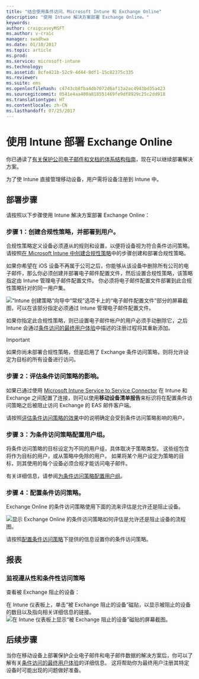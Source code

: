 ```yaml
---
title: "结合使用条件访问、Microsoft Intune 和 Exchange Online"
description: "使用 Intune 解决方案部署 Exchange Online。"
keywords: 
author: craigcaseyMSFT
ms.author: v-craic
manager: swadhwa
ms.date: 01/10/2017
ms.topic: article
ms.prod: 
ms.service: microsoft-intune
ms.technology: 
ms.assetid: 8cfe421b-52c9-4d44-8df1-15c82375c335
ms.reviewer: 
ms.suite: ems
ms.openlocfilehash: c4743cb8fba4db7072d6af13a2ac4943bd35a423
ms.sourcegitcommit: 0541e4aa400a818551469fe9df8929c25c2dd918
ms.translationtype: HT
ms.contentlocale: zh-CN
ms.lasthandoff: 07/25/2017
---
```

# <a name="deploy-exchange-online-with-intune"></a>使用 Intune 部署 Exchange Online

你已通读了[有关保护公司电子邮件和文档的体系结构指南](architecture-guidance-for-protecting-company-email-and-documents.md)，现在可以继续部署解决方案。

为了使 Intune 直接管理移动设备，用户需将设备注册到 Intune 中。

## <a name="deployment-steps"></a>部署步骤
请按照以下步骤使用 Intune 解决方案部署 Exchange Online：

### <a name="step-1-create-compliance-policies-and-deploy-to-users"></a>步骤 1：创建合规性策略，并部署到用户。
合规性策略定义设备必须遵从的规则和设置，以便将设备视为符合条件访问策略。 请按照[在 Microsoft Intune 中创建合规性策略](/intune/deploy-use/create-a-device-compliance-policy-in-microsoft-intune)中的步骤创建和部署合规性策略。

如果你希望在 iOS 设备不再属于公司之后，你能够从该设备中删除所有公司的电子邮件，那么你必须创建并部署电子邮件配置文件，然后设置合规性策略，该策略指定由 Intune 管理电子邮件配置文件。 你必须将电子邮件配置文件部署到此合规性策略针对的同一用户集。

![“Intune 创建策略”向导中“常规”选项卡上的“电子邮件配置文件”部分的屏幕截图，可以在该部分指定必须通过 Intune 管理电子邮件配置文件。](./media/ProtectEmail/intune-create-policy-email-profile.PNG)

如果你指定此合规性策略，则已设置电子邮件帐户的用户必须手动删除它，之后 Intune 会通过[条件访问的最终用户体验](end-user-experience-conditional-access.md)中描述的注册过程将其重新添加。

> [!IMPORTANT]
> 如果你尚未部署合规性策略，但是启用了 Exchange 条件访问策略，则将允许设定为目标的所有设备进行访问。

### <a name="step-2-evaluate-the-effect-of-the-conditional-access-policy"></a>步骤 2：评估条件访问策略的影响。
如果已通过使用 [Microsoft Intune Service to Service Connector](/intune/deploy-use/intune-service-to-service-exchange-connector) 在 Intune 和 Exchange 之间配置了连接，则可以使用**移动设备清单报告**来标识将在配置条件访问策略之后被阻止访问 Exchange 的 EAS 邮件客户端。

请按照[评估条件访问策略的效果](/intune/deploy-use/restrict-access-to-exchange-online-with-microsoft-intune#configure-conditional-access)中的说明确定会受到条件访问策略影响的用户。

### <a name="step-3-configure-user-groups-for-the-conditional-access-policy"></a>步骤 3：为条件访问策略配置用户组。
将条件访问策略的目标设定为不同的用户组，具体取决于策略类型。 这些组包含将作为目标的用户，或从策略中免除的用户。 如果将某个用户设定为策略的目标，则其使用的每个设备必须合规才能访问电子邮件。

有关详细信息，请参阅[为条件访问策略配置用户组](/intune/deploy-use/restrict-access-to-exchange-online-with-microsoft-intune#configure-conditional-access)。

### <a name="step-4-configure-conditional-access-policy"></a>步骤 4：配置条件访问策略。
Exchange Online 的条件访问策略使用下面的流来评估是允许还是阻止设备。

![显示 Exchange Online 的条件访问策略如何评估是允许还是阻止设备的流程图。](./media/ProtectEmail/conditional-access-8-1.png)

请按照[配置条件访问策略](/intune/deploy-use/restrict-access-to-exchange-online-with-microsoft-intune#configure-conditional-access)下提供的信息设置你的条件访问策略。



## <a name="reporting"></a>报表

### <a name="monitor-the-compliance-and-conditional-access-policies"></a>监视遵从性和条件性访问策略
查看被 Exchange 阻止的设备：

在 Intune 仪表板上，单击“被 Exchange 阻止的设备”磁贴，以显示被阻止的设备的数目以及指向相关详细信息的链接。
![在 Intune 仪表板上显示“被 Exchange 阻止的设备”磁贴的屏幕截图。](./media/ProtectEmail/intune-sa-6blocked-devices.PNG)



## <a name="where-to-go-from-here"></a>后续步骤
当你在移动设备上部署保护企业电子邮件和电子邮件数据的解决方案后，你可以了解有关[条件访问的最终用户体验](end-user-experience-conditional-access.md)的详细信息。 这将帮助你为最终用户注册其特定设备时可能出现的问题做好准备。

